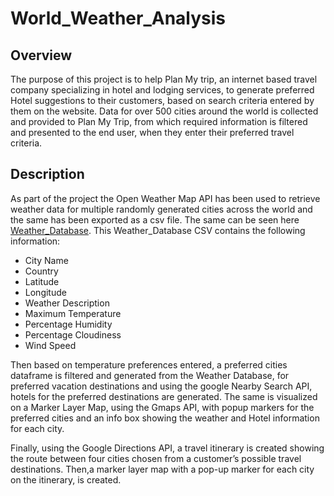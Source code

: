 # World_Weather_Analysis

## **Overview**

The purpose of this project is to help Plan My trip, an internet based travel company specializing in hotel and lodging services, to generate preferred Hotel suggestions to their customers, based on search criteria entered by them on the website. Data for over 500 cities around the world is collected and provided to Plan My Trip, from which required information is filtered and presented to the end user, when they enter their preferred travel criteria.

## **Description**
As part of the project the Open Weather Map API has been used to retrieve weather data for multiple randomly generated cities across the world and the same has been exported as a csv file. The same can be seen here [Weather_Database](Weather_Database).  This Weather_Database CSV contains the following information:
- City Name
- Country
- Latitude
- Longitude
- Weather Description
- Maximum Temperature
- Percentage Humidity
- Percentage Cloudiness
- Wind Speed

Then based on temperature preferences entered, a preferred cities dataframe is filtered and generated from the Weather Database, for preferred vacation destinations and using the google Nearby Search API, hotels for the preferred destinations are generated. The same is visualized on a Marker Layer Map, using the Gmaps API, with popup markers for the preferred cities and an info box showing the weather and Hotel information for each city.

Finally, using the Google Directions API, a travel itinerary is created showing the route between four cities chosen from a customer’s possible travel destinations. Then,a marker layer map with a pop-up marker for each city on the itinerary, is created.